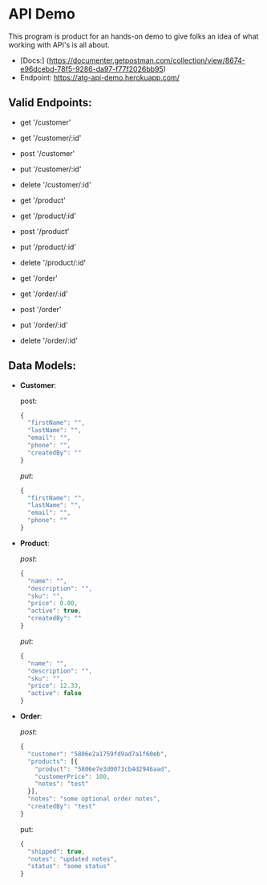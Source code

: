 # API Demo

This program is product for an hands-on demo to give folks an idea of what working with API's is all about.

- [Docs:] (https://documenter.getpostman.com/collection/view/8674-e96dcebd-78f5-9286-da97-f77f2026bb95)
- Endpoint: https://atg-api-demo.herokuapp.com/


## Valid Endpoints:
  - get '/customer'
  - get '/customer/:id'
  - post '/customer'
  - put '/customer/:id'
  - delete '/customer/:id'

  - get '/product'
  - get '/product/:id'
  - post '/product'
  - put '/product/:id'
  - delete '/product/:id'

  - get '/order'
  - get '/order/:id'
  - post '/order'
  - put '/order/:id'
  - delete '/order/:id'

## Data Models:
  
  - **Customer**:

    
    post:

    ```javascript
    {
      "firstName": "",
      "lastName": "",
      "email": "",
      "phone": "",
      "createdBy": ""
    }
    ```
    
    _put_:

    ```javascript
    {
      "firstName": "",
      "lastName": "",
      "email": "",
      "phone": ""
    }
    ```
  
  - **Product**:

    
    _post_:

    ```javascript
    {
      "name": "",
      "description": "",
      "sku": "",
      "price": 0.00,
      "active": true,
      "createdBy": ""
    }
    ```
    
    _put_:

    ```javascript
    {
      "name": "",
      "description": "",
      "sku": "",
      "price": 12.33,
      "active": false
    }
    ```
  
  - **Order**:

    
    _post_:

    ```javascript
    {
      "customer": "5806e2a1759fd9ad7a1f60eb",
      "products": [{
        "product": "5806e7e3d0073cb4d2946aad",
        "customerPrice": 100,
        "notes": "test"
      }],
      "notes": "some optional order notes",
      "createdBy": "test"
    }
    ```
    
    put:

    ```javascript
    {
      "shipped": true,
      "notes": "updated notes",
      "status": "some status"
    }
    ```